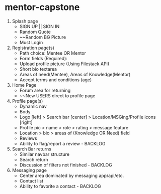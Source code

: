 # mentor-capstone
1. Splash page 
    - SIGN UP || SIGN IN
    - Random Quote
    - ~~Random BG Picture 
    - Must Login
2. Registration page(s)
    - Path choice: Mentee OR Mentor
    - Form fields (Required): 
    - Upload profile picture (Using Filestack API)
    - Short bio textarea
    - Areas of need(Mentee), Areas of Knowledge(Mentor)
    - Accept terms and conditions (age)
3. Home Page
    - Forum area for returning
    - ~~New USERS direct to profile page
4. Profile page(s)
    - Dynamic nav
    - Body
    - Logo [left] > Search bar [center] > Location/MSGing/Profile icons [right]
    - Profile pic > name > role > rating > message feature
    - Location > bio > areas of (Knowledge OR Need) field
    - Reviews
    - Ability to flag/report a review - BACKLOG 
5. Search Bar returns
    - Similar navbar structure
    - Search return 
    - Discussion of filters not finished - BACKLOG
6. Messaging page
    - Center area dominated by messaging app/api/etc.
    - Contact list
    - Ability to favorite a contact - BACKLOG
